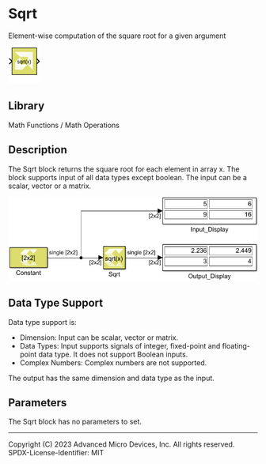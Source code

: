 # Sqrt

Element-wise computation of the square root for a given argument

![](./Images/block.png)

## Library

Math Functions / Math Operations

## Description

The Sqrt block returns the square root for each element in array x. The
block supports input of all data types except boolean. The input can be
a scalar, vector or a matrix.


![](./Images/xdr1532107405805.png)

## Data Type Support

Data type support is:

- Dimension: Input can be scalar, vector or matrix.
- Data Types: Input supports signals of integer, fixed-point and
  floating-point data type. It does not support Boolean inputs.
- Complex Numbers: Complex numbers are not supported.

The output has the same dimension and data type as the input.

## Parameters

The Sqrt block has no parameters to set.

--------------
Copyright (C) 2023 Advanced Micro Devices, Inc. All rights reserved.
SPDX-License-Identifier: MIT
